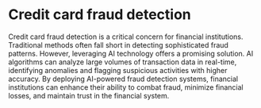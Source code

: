 # Credit card fraud detection
Credit card fraud detection is a critical concern for financial institutions. Traditional methods often fall short in detecting sophisticated fraud patterns. However, leveraging AI technology offers a promising solution. AI algorithms can analyze large volumes of transaction data in real-time, identifying anomalies and flagging suspicious activities with higher accuracy. By deploying AI-powered fraud detection systems, financial institutions can enhance their ability to combat fraud, minimize financial losses, and maintain trust in the financial system.
